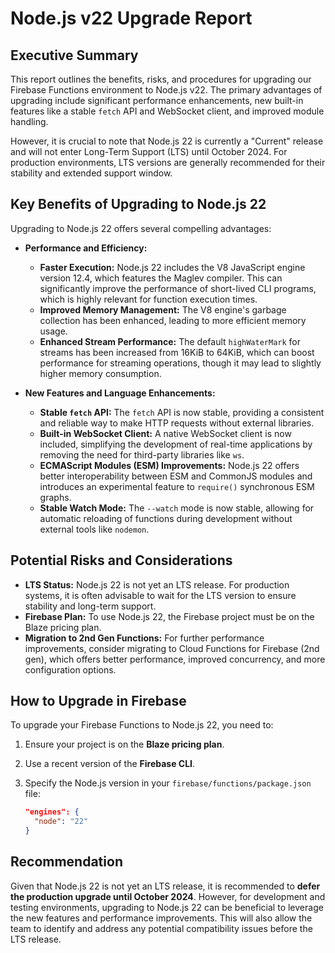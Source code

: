 # Node.js v22 Upgrade Report

## Executive Summary

This report outlines the benefits, risks, and procedures for upgrading our Firebase Functions environment to Node.js v22. The primary advantages of upgrading include significant performance enhancements, new built-in features like a stable `fetch` API and WebSocket client, and improved module handling.

However, it is crucial to note that Node.js 22 is currently a "Current" release and will not enter Long-Term Support (LTS) until October 2024. For production environments, LTS versions are generally recommended for their stability and extended support window.

## Key Benefits of Upgrading to Node.js 22

Upgrading to Node.js 22 offers several compelling advantages:

*   **Performance and Efficiency:**
    *   **Faster Execution:** Node.js 22 includes the V8 JavaScript engine version 12.4, which features the Maglev compiler. This can significantly improve the performance of short-lived CLI programs, which is highly relevant for function execution times.
    *   **Improved Memory Management:** The V8 engine's garbage collection has been enhanced, leading to more efficient memory usage.
    *   **Enhanced Stream Performance:** The default `highWaterMark` for streams has been increased from 16KiB to 64KiB, which can boost performance for streaming operations, though it may lead to slightly higher memory consumption.

*   **New Features and Language Enhancements:**
    *   **Stable `fetch` API:** The `fetch` API is now stable, providing a consistent and reliable way to make HTTP requests without external libraries.
    *   **Built-in WebSocket Client:** A native WebSocket client is now included, simplifying the development of real-time applications by removing the need for third-party libraries like `ws`.
    *   **ECMAScript Modules (ESM) Improvements:** Node.js 22 offers better interoperability between ESM and CommonJS modules and introduces an experimental feature to `require()` synchronous ESM graphs.
    *   **Stable Watch Mode:** The `--watch` mode is now stable, allowing for automatic reloading of functions during development without external tools like `nodemon`.

## Potential Risks and Considerations

*   **LTS Status:** Node.js 22 is not yet an LTS release. For production systems, it is often advisable to wait for the LTS version to ensure stability and long-term support.
*   **Firebase Plan:** To use Node.js 22, the Firebase project must be on the Blaze pricing plan.
*   **Migration to 2nd Gen Functions:** For further performance improvements, consider migrating to Cloud Functions for Firebase (2nd gen), which offers better performance, improved concurrency, and more configuration options.

## How to Upgrade in Firebase

To upgrade your Firebase Functions to Node.js 22, you need to:

1.  Ensure your project is on the **Blaze pricing plan**.
2.  Use a recent version of the **Firebase CLI**.
3.  Specify the Node.js version in your `firebase/functions/package.json` file:

    ```json
    "engines": {
      "node": "22"
    }
    ```

## Recommendation

Given that Node.js 22 is not yet an LTS release, it is recommended to **defer the production upgrade until October 2024**. However, for development and testing environments, upgrading to Node.js 22 can be beneficial to leverage the new features and performance improvements. This will also allow the team to identify and address any potential compatibility issues before the LTS release.

